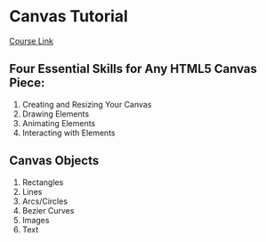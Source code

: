 # Canvas Tutorial

[Course Link](https://www.youtube.com/watch?v=EO6OkltgudE&list=PLpPnRKq7eNW3We9VdCfx9fprhqXHwTPXL)

## Four Essential Skills for Any HTML5 Canvas Piece:

1. Creating and Resizing Your Canvas
2. Drawing Elements
3. Animating Elements
4. Interacting with Elements

## Canvas Objects

1. Rectangles
2. Lines
3. Arcs/Circles
4. Bezier Curves
5. Images
6. Text

